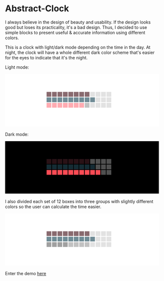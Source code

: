 # Abstract-Clock

I always believe in the design of beauty and usability. If the design looks good but loses its practicality, it's a bad design. Thus, I decided to use simple blocks to present useful & accurate information using different colors.

This is a clock with light/dark mode depending on the time in the day. At night, the clock will have a whole different dark color scheme that's easier for the eyes to indicate that it's the night.

Light mode:

![alt text](./day.png)

Dark mode:

![alt text](./night.png)

I also divided each set of 12 boxes into three groups with slightly different colors so the user can calculate the time easier.

![alt text](./gradient.png)

Enter the demo [here]()
